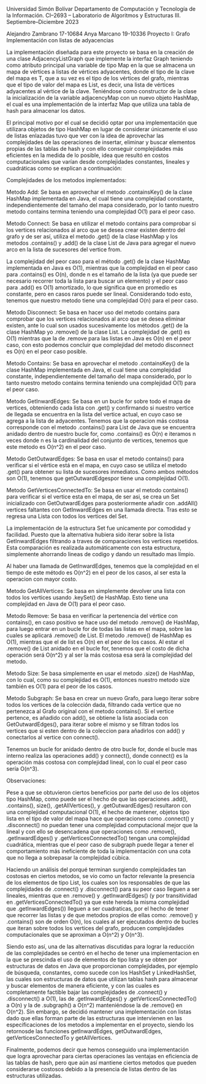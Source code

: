 Universidad Simón Bolívar
Departamento de Computación y Tecnología de la Información.
CI–2693 – Laboratorio de Algoritmos y Estructuras III.
Septiembre–Diciembre 2023

Alejandro Zambrano 17-10684
Anya Marcano 19-10336
                                         Proyecto I: Grafo
                               Implementación con listas de adyacencias
                          
La implementación diseñada para este proyecto se basa en la creación de una clase 
AdjacencyListGraph<T> que implemente la interfaz Graph<T> teniendo como atributo 
principal una variable de tipo Map en la que se almacena un mapa de vértices a 
listas de vértices adyacentes, donde el tipo de la clave del mapa es T, que a su 
vez es el tipo de los vértices del grafo, mientras que el tipo de valor del mapa 
es List<T>, es decir, una lista de vértices adyacentes al vértice de la clave. 
Teniéndose como constructor de la clase la inicialización de la variable 
adjacencyMap con un nuevo objeto HashMap, el cual es una implementación de la 
interfaz Map que utiliza una tabla de hash para almacenar los datos.

El principal motivo por el cual se decidió optar por una implementación que 
utilizara objetos de tipo HashMap en lugar de considerar únicamente el uso de listas 
enlazadas tuvo que ver con la idea de aprovechar las complejidades de las operaciones
de insertar, eliminar y buscar elementos propias de las tablas de hash y con ello 
conseguir complejidades más eficientes en la medida de lo posible, idea que resultó 
en costos computacionales que varían desde complejidades constantes, lineales y 
cuadráticas como se explican a continuación:
                          
Complejidades de los metodos implementados:                          

Metodo Add:
Se basa en aprovechar el metodo .containsKey() de la clase HashMap implementada en Java, 
el cual tiene una complejidad constante, independientemente del tamaño del mapa considerado,
por lo tanto nuestro metodo contains termina teniendo una complejidad O(1) para el peor caso.

Metodo Connect:
Se basa en utilizar el metodo contains para comprobar si los vertices relacionados al arco 
que se desea crear existen dentro del grafo y de ser así, utiliza el metodo .get() de la clase 
HashMap y los metodos .contains() y .add() de la clase List de Java para agregar el nuevo arco 
en la lista de sucesores del vertice from.

La complejidad del peor caso para el método .get() de la clase HashMap implementada en Java 
es O(1), mientras que la complejidad en el peor caso para .contains() es O(n), donde n es el 
tamaño de la lista (ya que puede ser necesario recorrer toda la lista para buscar un elemento)
y el peor caso para .add() es O(1) amortizado, lo que significa que en promedio es constante,
pero en casos raros puede ser lineal. Considerando todo esto, tenemos que nuestro metodo tiene
una complejidad O(n) para el peor caso.

Metodo Disconnect:
Se basa en hacer uso del metodo contains para comprobar que los vertices relacionados al arco 
que se desea eliminar existen, ante lo cual son usados sucesivamente los métodos .get() de la 
clase HashMap yo .remove() de la clase List. La complejidad de .get() es O(1) mientras que la
de .remove para las listas en Java es O(n) en el peor caso, con esto podemos concluir que
complejidad del metodo disconnect es O(n) en el peor caso posible.

Metodo Contains:
Se basa en aprovechar el metodo .containsKey() de la clase HashMap implementada en Java,
el cual tiene una complejidad constante, independientemente del tamaño del mapa considerado,
por lo tanto nuestro metodo contains termina teniendo una complejidad O(1) para el peor caso.

Metodo GetInwardEdges:
Se basa en un bucle for sobre todo el mapa de vertices, obteniendo cada lista con .get() y
confirmando si nuestro vertice de llegada se encuentra en la lista del vertice actual, en cuyo
caso se agrega a la lista de adyacentes. Tenemos que la operacion más costosa corresponde
con el metodo .contains() para List de Java que se encuentra anidado dentro
de nuestro bucle for, como .contains() es O(n) e iteramos n veces donde n es la cardinalidad
del conjunto de vertices, tenemos que este metodo es O(n^2) en el peor caso.

Metodo GetOutwardEdges:
Se basa en usar el metodo contains() para verificar si el vértice está en el mapa, en cuyo
caso se utiliza el metodo .get() para obtener su lista de sucesores inmediatos. Como ambos 
métodos son O(1), tenemos que getOutwardEdgespor tiene una complejidad O(1).

Metodo GetVerticesConnectedTo:
Se basa en usar el metodo contains() para verificar si el vertice esta en el mapa, de ser asi,
se crea un Set inicializado con GetOutwardEdges para posteriormente añadir con .addAll() vertices
faltantes con GetInwardEdges en una llamada directa. Tras esto se regresa una Lista con todos
los vertices del Set.

La implementación de la estructura Set fue unicamente por comodidad y facilidad. Puesto que la
alternativa hubiera sido iterar sobre la lista GetInwardEdges filtrando a traves de comparaciones
los vertices repetidos. Esta comparación es realizada automáticamente con esta estructura, 
simplemente ahorrando lineas de codigo y dando un resultado mas límpio.

Al haber una llamada de GetInwardEdges, tenemos que la complejidad en el tiempo de este método
es O(n^2) en el peor de los casos, al ser esta la operacion con mayor costo.

Metodo GetAllVertices:
Se basa en simplemente devolver una lista con todos los vertices usando .keySet() de HashMap.
Esto tiene una complejidad en Java de O(1) para el peor caso.

Metodo Remove:
Se basa en verificar la pertenencia del vértice con contains(), en caso positivo se hace uso del
metodo .remove() de HashMap, para luego entrar en un bucle for de todas las listas en el mapa,
sobre las cuales se aplicará .remove() de List. El metodo .remove() de HashMap es O(1), mientras
que el de list es O(n) en el peor de los casos. Al estar el .remove() de List anidado en el bucle
for, tenemos que el costo de dicha operación será O(n^2) y al ser la más costosa esa será
la complejidad del metodo.

Metodo Size:
Se basa simplemente en usar el metodo .size() de HashMap, con lo cual, como su complejidad es O(1), 
entonces nuestro metodo size también es O(1) para el peor de los casos.

Metodo Subgraph:
Se basa en crear un nuevo Grafo, para luego iterar sobre todos los vertices de la colección dada,
filtrando cada vertice que no pertenezca al Grafo original con el metodo contains(). Si el vertice
pertence, es añadido con add(), se obtiene la lista asociada con GetOutwardEdges(), para iterar
sobre el mismo y se filtran todos los vertices que si esten dentro de la coleccion para añadirlos
con add() y conectarlos al vertice con connect().

Tenemos un bucle for anidado dentro de otro bucle for, donde el bucle mas interno realiza
las operaciones add() y connect(), donde connect() es la operación más costosa con complejidad
lineal, con lo cual el peor caso sería O(n^3).

Observaciones:

Pese a que se obtuvieron ciertos beneficios por parte del uso de los objetos tipo HashMap,
como puede ser el hecho de que las operaciones .add(), .contains(), size(), .getAllVertices(), y
.getOutwardEdges() resultaron con una complejidad computacional O(1), el hecho de mantener,
objetos tipo lista en el tipo de valor del mapa hace que operaciones como .connect() y
.disconnect() no puedan tener una complejidad computacional mejor que la lineal y con ello se
desencadena que operaciones como .remove(), .getInwardEdges() y .getVerticesConnectedTo()
tengan una complejidad cuadrática, mientras que el peor caso de subgraph puede llegar a tener 
el comportamiento más ineficiente de toda la implementación con una cota que no llega a sobrepasar 
la complejidad cúbica. 

Haciendo un análisis del porqué terminan surgiendo complejidades tan costosas en ciertos metodos,
se vio como un factor relevante la presencia de los elementos de tipo List, los cuales son los
responsables de que las complejidades de .connect() y .disconnect() para su peor caso lleguen a 
ser lineales, mientras que en .remove() y .getInwardEdges() (y por transitividad en 
.getVerticesConnectedTo() ya que este hereda la misma complejidad que .getInwardEdges())
lleguen a ser cuadraticas, por el hecho de tener que recorrer las listas y de que metodos propios 
de ellas como: .remove() y .contains() son de orden O(n), los cuales al ser ejecutados dentro de
bucles que iteran sobre todos los vertices del grafo, producen complejidades computacionales 
que se aproximan a O(n^2) y O(n^3).

Siendo esto así, una de las alternativas discutidas para lograr la reducción de las complejidades
se centró en el hecho de tener una implementacion en la que se prescinda el uso de elementos de tipo
lista y se obten por estructuras de datos en Java que proporcionan complejidades, por ejemplo de
búsqueda, constantes, como sucede con los HashSet y LinkedHashSet, las cuales son estructuras de 
datos que utilizan tablas hash para almacenar y buscar elementos de manera eficiente, y con las 
cuales es completamente factible bajar las complejidades de .connect() y .disconnect()
a O(1), las de .getInwardEdges() y .getVerticesConnectedTo() a O(n) y la de .subgraph() a O(n^2) 
manteniéndose la de .remove() en O(n^2). Sin embargo, se decidió mantener una implementación con 
listas dado que ellas forman parte de las estructuras que intervienen en las especificaciones 
de los metodos a implementar en el proyecto, siendo los retornosde las funciones getInwardEdges,
getOutwardEdges, getVerticesConnectedTo y getAllVertices.

Finalmente, podemos decir que hemos conseguido una implementación que logra aprovechar para 
ciertas operaciones las ventajas en eficiencia de las tablas de hash, pero que aún así mantiene 
ciertos metodos que pueden considerarse costosos debido a la presencia de listas dentro de las
estructuras utilizadas.

